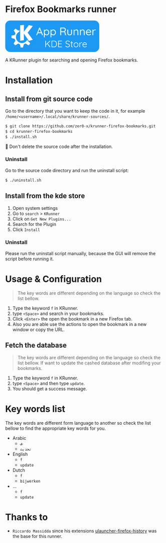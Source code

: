 # Firefox Bookmarks runner
[![Get the runner from kde store](https://raw.githubusercontent.com/ZER0-X/badges/main/kde/store/get-the-app-runner.svg)](https://www.pling.com/p/1722801/)

A KRunner plugin for searching and opening Firefox bookmarks.

# Installation
## Install from git source code
Go to the directory that you want to keep the code in it, for example `/home/<username>/.local/share/krunner-sources/`.
```bash
$ git clone https://github.com/zer0-x/krunner-firefox-bookmarks.git
$ cd krunner-firefox-bookmarks
$ ./install.sh
```
🔴 Don't delete the source code after the installation.
### Uninstall
Go to the source code directory and run the uninstall script:
```bash
$ ./uninstall.sh
```

## Install from the kde store
1. Open system settings
2. Go to `search` > `KRunner`
3. Click on `Get New Plugins...`
4. Search for the Plugin
5. Click `Install`
### Uninstall
Please run the uninstall script manually, because the GUI will remove the script before running it.

# Usage & Configuration
> The key words are different depending on the language so check the list bellow.
1. Type the keyword `f` in KRunner.
2. type `<Space>` and search in your bookmarks.
3. Click `<Enter>` the open the bookmark in a new Firefox tab.
4. Also you are able use the actions to open the bookmark in a new window or copy the URL.
## Fetch the database
> The key words are different depending on the language so check the list bellow.
If want to update the cashed database after modifing your bookmarks.
1. Type the keyword `f` in KRunner.
2. type `<Space>` and then type `update`.
3. You should get a success message.

# Key words list
The key words are different form language to another so check the list bellow to find the appropriate key words for you.
- Arabic
    - `ف`
    - `تحديث`
- English
    - `f`
    - `update`
- Dutch
    - `f`
    - `bijwerken`
- ...
    - `f`
    - `update`


# Thanks to
- `Riccardo Massidda` since his extensions [ulauncher-firefox-history](https://github.com/rmassidda/ulauncher-firefox-history) was the base for this runner.

